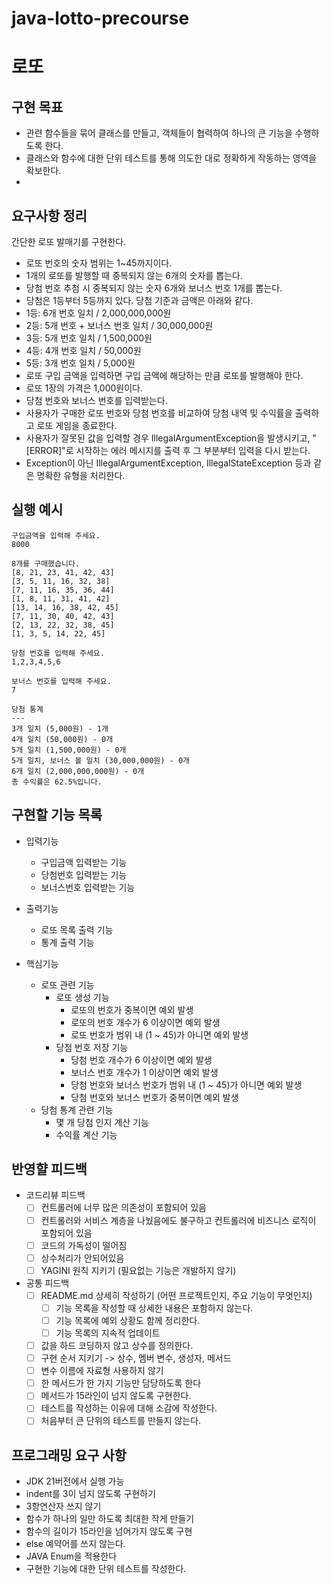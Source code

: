 # java-lotto-precourse

# 로또

## 구현 목표
- 관련 함수들을 묶어 클래스를 만들고, 객체들이 협력하여 하나의 큰 기능을 수행하도록 한다.
- 클래스와 함수에 대한 단위 테스트를 통해 의도한 대로 정확하게 작동하는 영역을 확보한다.
- 


## 요구사항 정리
간단한 로또 발매기를 구현한다.

- 로또 번호의 숫자 범위는 1~45까지이다.
- 1개의 로또를 발행할 때 중복되지 않는 6개의 숫자를 뽑는다.
- 당첨 번호 추첨 시 중복되지 않는 숫자 6개와 보너스 번호 1개를 뽑는다.
- 당첨은 1등부터 5등까지 있다. 당첨 기준과 금액은 아래와 같다.
- 1등: 6개 번호 일치 / 2,000,000,000원
- 2등: 5개 번호 + 보너스 번호 일치 / 30,000,000원
- 3등: 5개 번호 일치 / 1,500,000원
- 4등: 4개 번호 일치 / 50,000원
- 5등: 3개 번호 일치 / 5,000원
- 로또 구입 금액을 입력하면 구입 금액에 해당하는 만큼 로또를 발행해야 한다.
- 로또 1장의 가격은 1,000원이다.
- 당첨 번호와 보너스 번호를 입력받는다.
- 사용자가 구매한 로또 번호와 당첨 번호를 비교하여 당첨 내역 및 수익률을 출력하고 로또 게임을 종료한다.
- 사용자가 잘못된 값을 입력할 경우 IllegalArgumentException을 발생시키고, "[ERROR]"로 시작하는 에러 메시지를 출력 후 그 부분부터 입력을 다시 받는다.
- Exception이 아닌 IllegalArgumentException, IllegalStateException 등과 같은 명확한 유형을 처리한다.

## 실행 예시

```
구입금액을 입력해 주세요.
8000

8개를 구매했습니다.
[8, 21, 23, 41, 42, 43]
[3, 5, 11, 16, 32, 38]
[7, 11, 16, 35, 36, 44]
[1, 8, 11, 31, 41, 42]
[13, 14, 16, 38, 42, 45]
[7, 11, 30, 40, 42, 43]
[2, 13, 22, 32, 38, 45]
[1, 3, 5, 14, 22, 45]

당첨 번호를 입력해 주세요.
1,2,3,4,5,6

보너스 번호를 입력해 주세요.
7

당첨 통계
---
3개 일치 (5,000원) - 1개
4개 일치 (50,000원) - 0개
5개 일치 (1,500,000원) - 0개
5개 일치, 보너스 볼 일치 (30,000,000원) - 0개
6개 일치 (2,000,000,000원) - 0개
총 수익률은 62.5%입니다.
```

## 구현할 기능 목록

- 입력기능
  - 구입금액 입력받는 기능
  - 당첨번호 입력받는 기능
  - 보너스번호 입력받는 기능

- 출력기능
  - 로또 목록 출력 기능
  - 통계 출력 기능

- 핵심기능
  - 로또 관련 기능
    - 로또 생성 기능
      - 로또의 번호가 중복이면 예외 발생
      - 로또의 번호 개수가 6 이상이면 예외 발생
      - 로또 번호가 범위 내 (1 ~ 45)가 아니면 예외 발생
    - 당첨 번호 저장 기능
      - 당첨 번호 개수가 6 이상이면 예외 발생 
      - 보너스 번호 개수가 1 이상이면 예외 발생
      - 당첨 번호와 보너스 번호가 범위 내 (1 ~ 45)가 아니면 예외 발생 
      - 당첨 번호와 보너스 번호가 중복이면 예외 발생
  - 당첨 통계 관련 기능
    - 몇 개 당첨 인지 계산 기능
    - 수익률 계산 기능


## 반영햘 피드백
- 코드리뷰 피드백
  - [ ] 컨트롤러에 너무 많은 의존성이 포함되어 있음
  - [ ] 컨트롤러와 서비스 계층을 나눴음에도 불구하고 컨트롤러에 비즈니스 로직이 포함되어 있음
  - [ ] 코드의 가독성이 떨어짐
  - [ ] 상수처리가 안되어있음
  - [ ] YAGINI 원칙 지키기 (필요없는 기능은 개발하지 않기)
- 공통 피드백
  - [ ] README.md 상세히 작성하기 (어떤 프로젝트인지, 주요 기능이 무엇인지)
    - [ ] 기능 목록을 작성할 때 상세한 내용은 포함하지 않는다.
    - [ ] 기능 목록에 예외 상황도 함께 정리한다.
    - [ ] 기능 목록의 지속적 업데이트
  - [ ] 값을 하드 코딩하지 않고 상수를 정의한다.
  - [ ] 구현 순서 지키기 -> 상수, 멤버 변수, 생성자, 메서드
  - [ ] 변수 이름에 자료형 사용하지 않기
  - [ ] 한 메서드가 한 가지 기능만 담당하도록 한다
  - [ ] 메서드가 15라인이 넘지 않도록 구현한다.
  - [ ] 테스트를 작성하는 이유에 대해 소감에 작성한다.
  - [ ] 처음부터 큰 단위의 테스트를 만들지 않는다.

## 프로그래밍 요구 사항
- JDK 21버전에서 실행 가능
- indent를 3이 넘지 않도록 구현하기
- 3항연산자 쓰지 않기
- 함수가 하나의 일만 하도록 최대한 작게 만들기
- 함수의 길이가 15라인을 넘어가지 않도록 구현
- else 예약어를 쓰지 않는다.
- JAVA Enum을 적용한다
- 구현한 기능에 대한 단위 테스트를 작성한다.
